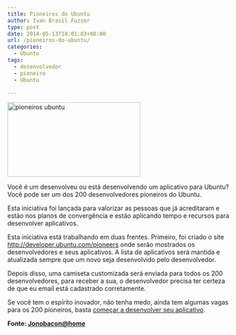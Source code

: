 ```yaml
---
title: Pioneiros do Ubuntu
author: Ivan Brasil Fuzzer
type: post
date: 2014-05-13T18:01:03+00:00
url: /pioneiros-do-ubuntu/
categories:
  - Ubuntu
tags:
  - desenvolvedor
  - pioneiro
  - Ubuntu

---
```

[<img class="aligncenter size-medium wp-image-6693" src="http://www.ubuntero.com.br/wp-content/uploads/2014/05/pioneiros-ubuntu-300x168.jpg" alt="pioneiros ubuntu" width="300" height="168" />][1]

Você é um desenvolveu ou está desenvolvendo um aplicativo para Ubuntu? Você pode ser um dos 200 desenvolvedores pioneiros do Ubuntu.

Esta iniciativa foi lançada para valorizar as pessoas que já acreditaram e estão nos planos de convergência e estão aplicando tempo e recursos para desenvolver aplicativos.

Esta iniciativa está trabalhando em duas frentes. Primeiro, foi criado o site <http://developer.ubuntu.com/pioneers> onde serão mostrados os desenvolvedores e seus aplicativos. A lista de aplicativos será mantida e atualizada sempre que um novo seja desenvolvido pelo desenvolvedor.

Depois disso, uma camiseta customizada será enviada para todos os 200 desenvolvedores, para receber a sua, o desenvolvedor precisa ter certeza de que eu email está cadastrado corretamente.

Se você tem o espírito inovador, não tenha medo, ainda tem algumas vagas para os 200 pioneiros, basta [começar a desenvolver seu aplicativo][2].

**Fonte: [Jonobacon@home][3]**

 [1]: http://www.ubuntero.com.br/wp-content/uploads/2014/05/pioneiros-ubuntu.jpg
 [2]: http://developer.ubuntu.com/
 [3]: http://www.jonobacon.org/2014/05/13/announcing-ubuntu-pioneers/